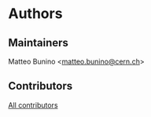 # Authors

## Maintainers

Matteo Bunino \<matteo.bunino@cern.ch\>

## Contributors

[All contributors](https://github.com/interTwin-eu/itwinai-plugin-template/graphs/contributors)
